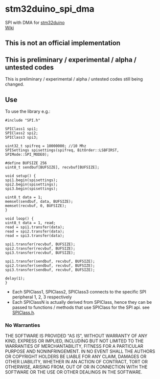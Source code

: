 # stm32duino_spi_dma
SPI with DMA for [stm32duino](https://github.com/stm32duino/Arduino_Core_STM32)  
[Wiki](https://github.com/stm32duino/Arduino_Core_STM32/wiki)

## This is not an official implementation

## This is preliminary / experimental / alpha / untested codes

This is preliminary / experimental / alpha / untested codes still being changed.

## Use

To use the library e.g.:
```
#include "SPI.h"

SPIClass1 spi1;
SPIClass2 spi2;
SPIClass3 spi3;

uint32_t spifreq = 10000000; //10 Mhz
SPISettings spisettings(spifreq, BitOrder::LSBFIRST, SPIMode::SPI_MODE0);

#define BUFSIZE 256
uint8_t sendbuf[BUFSIZE], recvbuf[BUFSIZE];

void setup() {
spi1.begin(spisettings);
spi2.begin(spisettings);
spi3.begin(spisettings);

uint8_t data = 1;
memset(sendbuf, data, BUFSIZE);
memset(recvbuf, 0, BUFSIZE);
}

void loop() {
uint8_t data = 1, read;
read = spi1.transfer(data);
read = spi2.transfer(data);
read = spi3.transfer(data);

spi1.transfer(recvbuf, BUFSIZE);
spi2.transfer(recvbuf, BUFSIZE);
spi3.transfer(recvbuf, BUFSIZE);

spi1.transfer(sendbuf, recvbuf, BUFSIZE);
spi2.transfer(sendbuf, recvbuf, BUFSIZE);
spi3.transfer(sendbuf, recvbuf, BUFSIZE);

delay(1);
}
```
- Each SPIClass1, SPIClass2, SPIClass3 connects to the specific SPI peripheral 1, 2, 3 respectively
- Each SPIClassN is actually derived from SPIClass, hence they can be passed to functions / methods
that use SPIClass for the SPI api. see [SPIClass.h](src/SPI/SPIClass.h).

### No Warranties

THE SOFTWARE IS PROVIDED "AS IS", WITHOUT WARRANTY OF ANY KIND, EXPRESS OR IMPLIED, INCLUDING BUT NOT LIMITED TO THE WARRANTIES OF MERCHANTABILITY, FITNESS FOR A PARTICULAR PURPOSE AND NONINFRINGEMENT. IN NO EVENT SHALL THE AUTHORS OR COPYRIGHT HOLDERS BE LIABLE FOR ANY CLAIM, DAMAGES OR OTHER LIABILITY, WHETHER IN AN ACTION OF CONTRACT, TORT OR OTHERWISE, ARISING FROM, OUT OF OR IN CONNECTION WITH THE SOFTWARE OR THE USE OR OTHER DEALINGS IN THE SOFTWARE.

